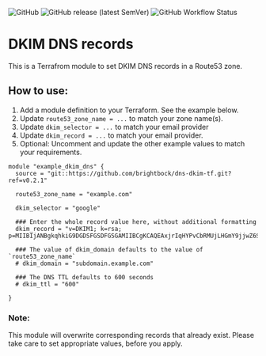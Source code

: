 ![GitHub](https://img.shields.io/github/license/brightbock/dns-dkim-tf) ![GitHub release (latest SemVer)](https://img.shields.io/github/v/release/brightbock/dns-dkim-tf) ![GitHub Workflow Status](https://img.shields.io/github/workflow/status/brightbock/dns-dkim-tf/Terraform)

# DKIM DNS records

This is a Terrafrom module to set DKIM DNS records in a Route53 zone.

## How to use:

1. Add a module definition to your Terraform. See the example below.
2. Update `route53_zone_name = ...` to match your zone name(s).
3. Update `dkim_selector = ...` to match your email provider
4. Update `dkim_record = ...` to match your email provider.
3. Optional: Uncomment and update the other example values to match your requirements.

```
module "example_dkim_dns" {
  source = "git::https://github.com/brightbock/dns-dkim-tf.git?ref=v0.2.1"

  route53_zone_name = "example.com"

  dkim_selector = "google"

  ### Enter the whole record value here, without additional formatting
  dkim_record = "v=DKIM1; k=rsa; p=MIIBIjANBgkqhkiG9DGDSFGSDFGSGAMIIBCgKCAQEAxjrIqHYPvCbRMUjLHGmY9jjwZ6Suqhd9+Z41rqjLFoDEmHcHTRo2HZeGu/91BAU+ZsOSDBSZ0I8KL+VTu6r1cCqY+GBHYjaAD/g+dBOFi/SJe+JmZySGO/4VVqfqlj0obGUKsa//JkIP7LlUhkDS5fdQ6WjeWv4AiexLw/Hn2xTYUCw31eJj5d6a/f1kHtWVKLJwo8hRu79++rMrLu3VCCLYdJV+b69Gk6sCyGOyGJmKbZcWSiyAn1L2M5LLU/yBKWIxeNO0gzeKxlShyM7k1RP5wLSwMkqEDfOsPCZOryswseb6P6HaR3E8Jt9Vk+VXofYd5mhbOKxtoKnr1/X/UwIDAQAB"

  ### The value of dkim_domain defaults to the value of `route53_zone_name`
  # dkim_domain = "subdomain.example.com"

  ### The DNS TTL defaults to 600 seconds
  # dkim_ttl = "600"

}
```

### Note:

This module will overwrite corresponding records that already exist. Please take care to set appropriate values, before you apply.
